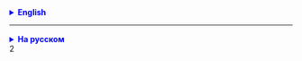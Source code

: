 
<details style="margin-top: 16px">
  <summary style="cursor: pointer; color: blue;"><b>English</b></summary>

Create regular expressions for the following checks:

a) Credit card number (8-16 digits)
b) Date (Format: DD.MM.YYYY)
c) Date (Format: YYYY-MM-DD)
d) Phone Number (Format: +99(99)9999-9999)
e) Number less and equals 255 (positive)

And validate them using the tests in the regex_validator package

</details>

<hr>

<details style="margin-top: 16px">
  <summary style="cursor: pointer; color: blue;"><b>На русском</b></summary>

Создайте регулярные выражения для следующих проверок:

    a) Credit card number (8-16 digits)
    b) Date (Format: DD.MM.YYYY)
    c) Date (Format: YYYY-MM-DD)
    d) Phone Number (Format: +99(99)9999-9999)
    e) Number less and equals 255 (positive)

И проверьте их с помощью тестов в пакете regex_validator


</details>2
